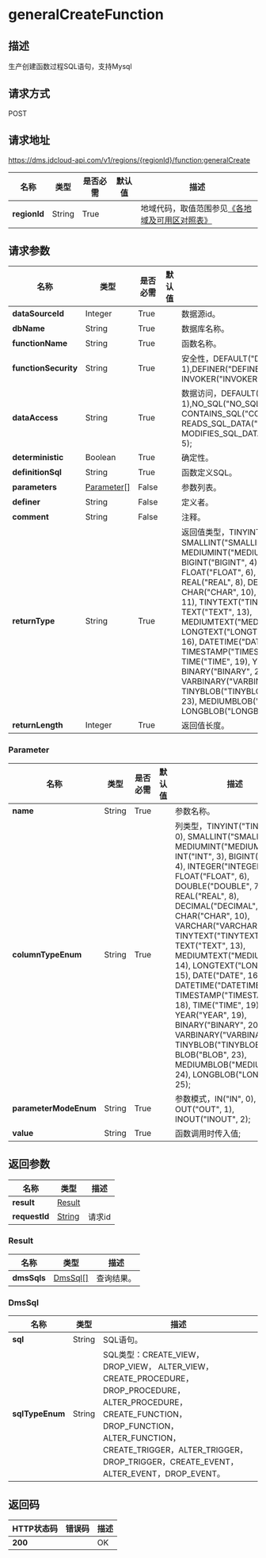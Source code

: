 # generalCreateFunction


## 描述
生产创建函数过程SQL语句，支持Mysql

## 请求方式
POST

## 请求地址
https://dms.jdcloud-api.com/v1/regions/{regionId}/function:generalCreate

|名称|类型|是否必需|默认值|描述|
|---|---|---|---|---|
|**regionId**|String|True| |地域代码，取值范围参见[《各地域及可用区对照表》](../Enum-Definitions/Regions-AZ.md)|

## 请求参数
|名称|类型|是否必需|默认值|描述|
|---|---|---|---|---|
|**dataSourceId**|Integer|True| |数据源id。|
|**dbName**|String|True| |数据库名称。|
|**functionName**|String|True| |函数名称。|
|**functionSecurity**|String|True| |安全性，DEFAULT("DEFAULT", 1),DEFINER("DEFINER", 2), INVOKER("INVOKER", 3);|
|**dataAccess**|String|True| |数据访问，DEFAULT("DEFAULT", 1),NO_SQL("NO_SQL", 2), CONTAINS_SQL("CONTAINS_SQL", 3), READS_SQL_DATA("READS_SQL_DATA", 4), MODIFIES_SQL_DATA("MODIFIES_SQL_DATA", 5);|
|**deterministic**|Boolean|True| |确定性。|
|**definitionSql**|String|True| |函数定义SQL。|
|**parameters**|[Parameter[]](generalcreatefunction#parameter)|False| |参数列表。|
|**definer**|String|False| |定义者。|
|**comment**|String|False| |注释。|
|**returnType**|String|True| |返回值类型，TINYINT("TINYINT", 0), SMALLINT("SMALLINT", 1), MEDIUMINT("MEDIUMINT", 2), INT("INT", 3), BIGINT("BIGINT", 4), INTEGER("INTEGER", 5), FLOAT("FLOAT", 6), DOUBLE("DOUBLE", 7), REAL("REAL", 8), DECIMAL("DECIMAL", 9), CHAR("CHAR", 10), VARCHAR("VARCHAR", 11), TINYTEXT("TINYTEXT", 12), TEXT("TEXT", 13), MEDIUMTEXT("MEDIUMTEXT", 14), LONGTEXT("LONGTEXT", 15), DATE("DATE", 16), DATETIME("DATETIME", 17), TIMESTAMP("TIMESTAMP", 18), TIME("TIME", 19), YEAR("YEAR", 19), BINARY("BINARY", 20), VARBINARY("VARBINARY", 21), TINYBLOB("TINYBLOB", 22), BLOB("BLOB", 23), MEDIUMBLOB("MEDIUMBLOB", 24), LONGBLOB("LONGBLOB", 25);|
|**returnLength**|Integer|True| |返回值长度。|

### <div id="parameter">Parameter</div>
|名称|类型|是否必需|默认值|描述|
|---|---|---|---|---|
|**name**|String|True| |参数名称。|
|**columnTypeEnum**|String|True| |列类型，TINYINT("TINYINT", 0), SMALLINT("SMALLINT", 1), MEDIUMINT("MEDIUMINT", 2), INT("INT", 3), BIGINT("BIGINT", 4), INTEGER("INTEGER", 5), FLOAT("FLOAT", 6), DOUBLE("DOUBLE", 7), REAL("REAL", 8), DECIMAL("DECIMAL", 9), CHAR("CHAR", 10), VARCHAR("VARCHAR", 11), TINYTEXT("TINYTEXT", 12), TEXT("TEXT", 13), MEDIUMTEXT("MEDIUMTEXT", 14), LONGTEXT("LONGTEXT", 15), DATE("DATE", 16), DATETIME("DATETIME", 17), TIMESTAMP("TIMESTAMP", 18), TIME("TIME", 19), YEAR("YEAR", 19), BINARY("BINARY", 20), VARBINARY("VARBINARY", 21), TINYBLOB("TINYBLOB", 22), BLOB("BLOB", 23), MEDIUMBLOB("MEDIUMBLOB", 24), LONGBLOB("LONGBLOB", 25);|
|**parameterModeEnum**|String|True| |参数模式，IN("IN", 0), OUT("OUT", 1), INOUT("INOUT", 2);|
|**value**|String|True| |函数调用时传入值;|

## 返回参数
|名称|类型|描述|
|---|---|---|
|**result**|[Result](generalcreatefunction#result)| |
|**requestId**|[String](generalcreatefunction#result)|请求id|

### <div id="result">Result</div>
|名称|类型|描述|
|---|---|---|
|**dmsSqls**|[DmsSql[]](generalcreatefunction#dmssql)|查询结果。|
### <div id="dmssql">DmsSql</div>
|名称|类型|描述|
|---|---|---|
|**sql**|String|SQL语句。|
|**sqlTypeEnum**|String|SQL类型：CREATE_VIEW，DROP_VIEW， ALTER_VIEW，CREATE_PROCEDURE，DROP_PROCEDURE， ALTER_PROCEDURE，CREATE_FUNCTION，DROP_FUNCTION， ALTER_FUNCTION，CREATE_TRIGGER，ALTER_TRIGGER，DROP_TRIGGER，CREATE_EVENT，ALTER_EVENT，DROP_EVENT。|

## 返回码
|HTTP状态码|错误码|描述|
|---|---|---|
|**200**||OK|
